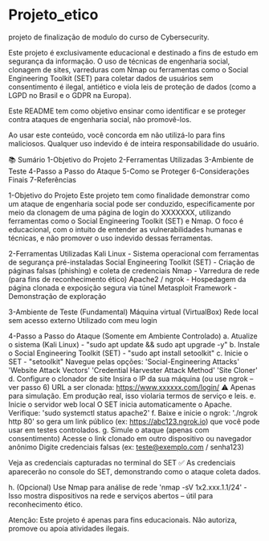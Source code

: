 # Projeto_etico
projeto de finalização de modulo do curso de Cybersecurity.

Este projeto é exclusivamente educacional e destinado a fins de estudo em segurança da informação.
O uso de técnicas de engenharia social, clonagem de sites, varreduras com Nmap ou ferramentas como o Social Engineering Toolkit (SET) para coletar dados de usuários sem consentimento é ilegal, antiético e viola leis de proteção de dados (como a LGPD no Brasil e o GDPR na Europa).

Este README tem como objetivo ensinar como identificar e se proteger contra ataques de engenharia social, não promovê-los.

Ao usar este conteúdo, você concorda em não utilizá-lo para fins maliciosos. Qualquer uso indevido é de inteira responsabilidade do usuário. 


📚 Sumário
1-Objetivo do Projeto
2-Ferramentas Utilizadas
3-Ambiente de Teste 
4-Passo a Passo do Ataque
5-Como se Proteger
6-Considerações Finais
7-Referências


1-Objetivo do Projeto
Este projeto tem como finalidade demonstrar como um ataque de engenharia social pode ser conduzido, especificamente por meio da clonagem de uma página de login do XXXXXXX, utilizando ferramentas como o Social Engineering Toolkit (SET) e Nmap. O foco é educacional, com o intuito de entender as vulnerabilidades humanas e técnicas, e não promover o uso indevido dessas ferramentas.

2-Ferramentas Utilizadas
Kali Linux - Sistema operacional com ferramentas de segurança pré-instaladas
Social Engineering Toolkit (SET) - Criação de páginas falsas (phishing) e coleta de credenciais
Nmap - Varredura de rede (para fins de reconhecimento ético)
Apache2 / ngrok - Hospedagem da página clonada e exposição segura via túnel
Metasploit Framework - Demonstração de exploração

3-Ambiente de Teste (Fundamental)
Máquina virtual (VirtualBox)
Rede local sem acesso externo
Utilizado com meu login

4-Passo a Passo do Ataque (Somente em Ambiente Controlado)
    a. Atualize o sistema (Kali Linux) - "sudo apt update && sudo apt upgrade -y"
    b. Instale o Social Engineering Toolkit (SET) - "sudo apt install setoolkit"
    c. Inicie o SET - "setoolkit"
          Navegue pelas opções: 'Social-Engineering Attacks'
                                'Website Attack Vectors'
                                'Credential Harvester Attack Method'
                                'Site Cloner'
    d. Configure o clonador de site
      Insira o IP da sua máquina (ou use ngrok – ver passo 6)
      URL a ser clonada: https://www.xxxxxx.com/login/
      ⚠️ Apenas para simulação. Em produção real, isso violaria termos de serviço e leis. 
    e. Inicie o servidor web local
      O SET inicia automaticamente o Apache. Verifique:
     'sudo systemctl status apache2'
    f. Baixe e inicie o ngrok:
      './ngrok http 80'
          so gera um link público (ex: https://abc123.ngrok.io) que você pode usar em testes controlados. 
    g. Simule o ataque (apenas com consentimento)
      Acesse o link clonado em outro dispositivo ou navegador anônimo
        Digite credenciais falsas (ex: teste@exemplo.com / senha123)

Veja as credenciais capturadas no terminal do SET
✅ As credenciais aparecerão no console do SET, demonstrando como o ataque coleta dados. 

  h. (Opcional) Use Nmap para análise de rede
   'nmap -sV 1x2.xxx.1.1/24' - Isso mostra dispositivos na rede e serviços abertos – útil para reconhecimento ético. 


Atenção: Este projeto é apenas para fins educacionais.
Não autoriza, promove ou apoia atividades ilegais.

    
        



